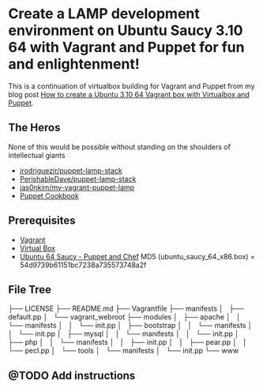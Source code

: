 # Create a LAMP development environment on Ubuntu Saucy 3.10 64 with Vagrant and Puppet for fun and enlightenment!

This is a continuation of virtualbox building for Vagrant and Puppet from my blog post [How to create a Ubuntu 3.10 64 Vagrant box with Virtualbox and Puppet](http://spider.glazzies.net/2014/02/how-to-create-a-ubuntu-3-10-64-vagrant-box-with-virtualbox-and-puppet/).


## The Heros
None of this would be possible without standing on the shoulders of intellectual giants
* [jrodriguezjr/puppet-lamp-stack](https:github.com/jrodriguezjr/puppet-lamp-stack)
* [PerishableDave/puppet-lamp-stack](https://github.com/PerishableDave/puppet-lamp-stack)
* [jas0nkim/my-vagrant-puppet-lamp](https://github.com/jas0nkim/my-vagrant-puppet-lamp)
* [Puppet Cookbook](http://puppetcookbook.com/posts/creating-a-directory.html)

## Prerequisites
* [Vagrant](http://www.vagrantup.com/)
* [Virtual Box](https://www.virtualbox.org/)
* [Ubuntu 64 Saucy - Puppet and Chef](http://glazzies.net/ubuntu_saucy_64_x86.box)
   MD5 (ubuntu_saucy_64_x86.box) = 54d9739b61151bc7238a735573748a2f

## File Tree

├── LICENSE
├── README.md
├── Vagrantfile
├── manifests
│   ├── default.pp
│   └── vagrant_webroot
├── modules
│   ├── apache
│   │   └── manifests
│   │       └── init.pp
│   ├── bootstrap
│   │   └── manifests
│   │       └── init.pp
│   ├── mysql
│   │   └── manifests
│   │       └── init.pp
│   ├── php
│   │   └── manifests
│   │       ├── init.pp
│   │       ├── pear.pp
│   │       └── pecl.pp
│   └── tools
│       └── manifests
│           └── init.pp
└── www

## @TODO Add instructions
